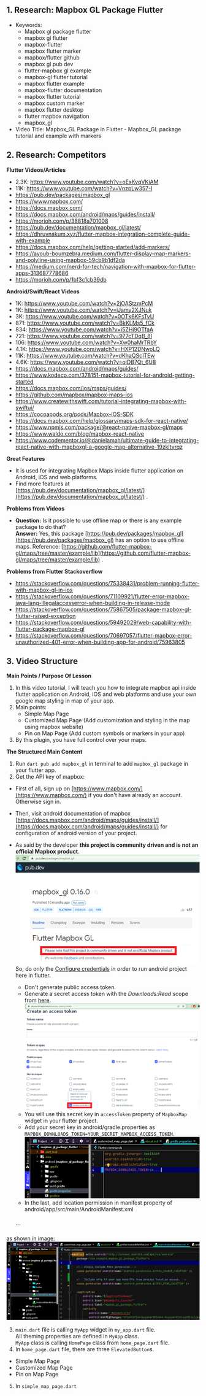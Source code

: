 ## 1. Research: Mapbox GL Package Flutter

- Keywords:
    - Mapbox gl package flutter
    - mapbox gl flutter
    - mapbox-flutter
    - mapbox flutter marker
    - mapbox/flutter github
    - mapbox gl pub dev
    - flutter-mapbox gl example
    - mapbox-gl flutter tutorial
    - mapbox flutter example
    - mapbox-flutter documentation
    - mapbox flutter tutorial
    - mapbox custom marker
    - mapbox flutter desktop
    - flutter mapbox navigation
    - mapbox_gl
- Video Title: Mapbox_GL Package in Flutter - Mapbox_GL package tutorial and example with markers

## 2. Research: Competitors

**Flutter Videos/Articles**

- 2.3K: https://www.youtube.com/watch?v=oExKvqVKiAM
- 11K: https://www.youtube.com/watch?v=VnzpLw357-I
- https://pub.dev/packages/mapbox_gl
- https://www.mapbox.com/
- https://docs.mapbox.com/
- https://docs.mapbox.com/android/maps/guides/install/
- https://morioh.com/p/38818a701008
- https://pub.dev/documentation/mapbox_gl/latest/
- https://dhruvnakum.xyz/flutter-mapbox-integration-complete-guide-with-example
- https://docs.mapbox.com/help/getting-started/add-markers/
- https://ayoub-boumzebra.medium.com/flutter-display-map-markers-and-polyline-using-mapbox-59cb9b1df2da
- https://medium.com/nerd-for-tech/navigation-with-mapbox-for-flutter-apps-313687778686
- https://morioh.com/p/1bf3c1cb39db

**Android/Swift/React Videos**

- 1K: https://www.youtube.com/watch?v=2jOAStzmPcM
- 1K: https://www.youtube.com/watch?v=jJamy2XJNuk
- 3K: https://www.youtube.com/watch?v=0OTk6KFsTvU
- 871: https://www.youtube.com/watch?v=BkKLMs5_fCk
- 834: https://www.youtube.com/watch?v=i5ZHi9OTfaA
- 721: https://www.youtube.com/watch?v=977cTDqB_8I
- 106: https://www.youtube.com/watch?v=Xw0haMrTRbY
- 4.1K: https://www.youtube.com/watch?v=HXP12DNwoLQ
- 11K: https://www.youtube.com/watch?v=dKhaQScITEw
- 4.6K: https://www.youtube.com/watch?v=ojDB7Qt_6U8
- https://docs.mapbox.com/android/maps/guides/
- https://www.kodeco.com/378151-mapbox-tutorial-for-android-getting-started
- https://docs.mapbox.com/ios/maps/guides/
- https://github.com/mapbox/mapbox-maps-ios
- https://www.createwithswift.com/tutorial-integrating-mapbox-with-swiftui/
- https://cocoapods.org/pods/Mapbox-iOS-SDK
- https://docs.mapbox.com/help/glossary/maps-sdk-for-react-native/
- https://www.npmjs.com/package/@react-native-mapbox-gl/maps
- https://www.waldo.com/blog/mapbox-react-native
- https://www.codementor.io/@danielamah/ultimate-guide-to-integrating-react-native-with-mapboxgl-a-google-map-alternative-19zkltyrqz

**Great Features**

- It is used for integrating Mapbox Maps inside flutter application on Android, iOS and web
  platforms.
- Find more features
  at [https://pub.dev/documentation/mapbox_gl/latest/](https://pub.dev/documentation/mapbox_gl/latest/)
  .

**Problems from Videos**

- **Question:** Is it possible to use offline map or there is any example package to do that?
  <br/> **Answer:**  Yes, this
  package [https://pub.dev/packages/mapbox_gl](https://pub.dev/packages/mapbox_gl) has an option to
  use offline maps.
  Reference: [https://github.com/flutter-mapbox-gl/maps/tree/master/example/lib](https://github.com/flutter-mapbox-gl/maps/tree/master/example/lib)
  .

**Problems from Flutter Stackoverflow**

- https://stackoverflow.com/questions/75338431/problem-running-flutter-with-mapbox-gl-in-ios
- https://stackoverflow.com/questions/71109921/flutter-error-mapbox-java-lang-illegalaccesserror-when-building-in-release-mode
- https://stackoverflow.com/questions/75867505/package-mapbox-gl-flutter-raised-exception
- https://stackoverflow.com/questions/59492029/web-capability-with-flutter-package-mapbox-gl
- https://stackoverflow.com/questions/70697057/flutter-mapbox-error-unauthorized-401-error-when-building-app-for-android/75963805

## 3. Video Structure

**Main Points / Purpose Of Lesson**

1. In this video tutorial, I will teach you how to integrate mapbox api inside flutter application
   on Android, iOS and web platforms and use your own google map styling in map of your app.
2. Main points:
    - Simple Map Page
    - Customized Map Page (Add customization and styling in the map using mapbox website)
    - Pin on Map Page (Add custom symbols or markers in your app)
3. By this plugin, you have full control over your maps.

**The Structured Main Content**

1. Run `dart pub add mapbox_gl` in terminal to add `mapbox_gl` package in your flutter app.
2. Get the API key of mapbox:

- First of all, sign up on [https://www.mapbox.com/](https://www.mapbox.com/) if you don't have
  already an account. Otherwise sign in.
- Then, visit android documentation of
  mapbox [https://docs.mapbox.com/android/maps/guides/install/](https://docs.mapbox.com/android/maps/guides/install/)
  for configuration of android version of your project.
- As said by the developer **this project is community driven and is not an official Mapbox
  product**.
  ![](screenshots/configuration/MapboxGL.png)<br/>
  So, do only
  the [Configure credentials](https://docs.mapbox.com/android/maps/guides/install/#configure-credentials)
  in order to run android project here in flutter.
    - Don't generate public access token.
    - Generate a secret access token with the *Downloads:Read* scope
      from [here](https://account.mapbox.com/access-tokens/create).
      ![](screenshots/configuration/MapboxGLSecretKey.png)
    - You will use this secret key in `accessToken` property of `MapboxMap` widget in your flutter
      project.
    - Add your secret key in android/gradle.properties
      as `MAPBOX_DOWNLOADS_TOKEN=YOUR_SECRET_MAPBOX_ACCESS_TOKEN`.
      ![](screenshots/configuration/AddKeyInGradleProperties.png)
    - In the last, add location permission in manifest property of
      android/app/src/main/AndroidManifest.xml
        ```xml
  <uses-permission android:name="android.permission.ACCESS_COARSE_LOCATION" />

  <uses-permission android:name="android.permission.ACCESS_FINE_LOCATION" />
        ```

as shown in image:
![](screenshots/configuration/Permissions.png)

3. `main.dart` file is calling `MyApp` widget in `my_app.dart` file.
   <br/>All theming properties are defined in `MyApp` class.
   <br/>`MyApp` class is calling `HomePage` class from `home_page.dart` file.
4. In `home_page.dart` file, there are three `ElevatedButton`s.

- Simple Map Page
- Customized Map Page
- Pin on Map Page

5. In `simple_map_page.dart`